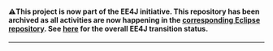 #### :warning:This project is now part of the EE4J initiative. This repository has been archived as all activities are now happening in the [corresponding Eclipse repository](https://github.com/eclipse-ee4j/glassfish-tutorial). See [here](https://www.eclipse.org/ee4j/status.php) for the overall EE4J transition status.

---
